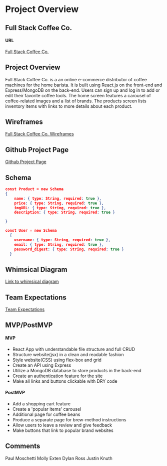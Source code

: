 # Project Overview

## Full Stack Coffee Co.

#### URL

[Full Stack Coffee Co.](https://fullstackcoffee.netlify.app/)

## Project Overview

Full Stack Coffee Co. is a an online e-commerce distributor of coffee machines for the home barista. It is built using React.js on the front-end and Express/MongoDB on the back-end. Users can sign up and log in to add or edit their favorite coffee tools. The home screen features a carousel of coffee-related images and a list of brands. The products screen lists inventory items with links to more details about each product.

## Wireframes

[Full Stack Coffee Co. Wireframes](https://xd.adobe.com/view/2aafdb4c-d8ee-43c8-a2e4-7da9a868d763-7ffc/)

## Github Project Page

[Github Project Page](https://github.com/JustinKnuth/fscc/projects)

## Schema

``` .json
const Product = new Schema
{
    name: { type: String, required: true },
    price: { type: String, required: true },
    imgURL: { type: String, required: true },
    description: { type: String, required: true }

}

const User = new Schema
  {
    username: { type: String, required: true },
    email: { type: String, required: true },
    password_digest: { type: String, required: true }
  }
```


## Whimsical Diagram

  [Link to whimsical diagram](https://whimsical.com/full-stack-coffee-co-KEu9CGnX5UZUkVeXmNbWjC)

## Team Expectations 

  [Team Expectations](https://docs.google.com/document/d/e/2PACX-1vRAsoE8jW6tQSaWdJRNtPk5LO_ABWQjP6Vjg0xwR92sHvPpHkBKjbPAgT1fK5p0jCGHhtij0sWi4knl/pub)

## MVP/PostMVP

#### MVP 

- React App with understandable file structure and full CRUD
- Structure website(jsx) in a clean and readable fashion
- Style website(CSS) using flex-box and grid
- Create an API using Express
- Utilize a MongoDB database to store products in the back-end
- Create an authentication feature for the site
- Make all links and buttons clickable with DRY code

#### PostMVP  

- Add a shopping cart feature
- Create a 'popular items' carousel
- Additional page for coffee beans
- Produce a separate page for brew-method instructions
- Allow users to leave a review and give feedback
- Make buttons that link to popular brand websites

## Comments
Paul Moschetti
Molly Exten
Dylan Ross
Justin Knuth

